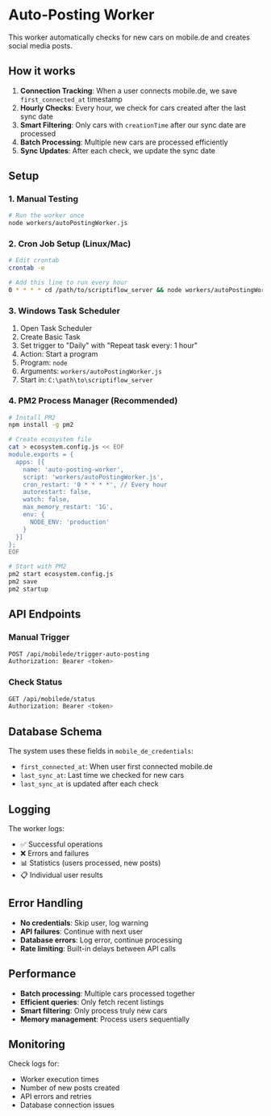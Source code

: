 # Auto-Posting Worker

This worker automatically checks for new cars on mobile.de and creates social media posts.

## How it works

1. **Connection Tracking**: When a user connects mobile.de, we save `first_connected_at` timestamp
2. **Hourly Checks**: Every hour, we check for cars created after the last sync date
3. **Smart Filtering**: Only cars with `creationTime` after our sync date are processed
4. **Batch Processing**: Multiple new cars are processed efficiently
5. **Sync Updates**: After each check, we update the sync date

## Setup

### 1. Manual Testing
```bash
# Run the worker once
node workers/autoPostingWorker.js
```

### 2. Cron Job Setup (Linux/Mac)
```bash
# Edit crontab
crontab -e

# Add this line to run every hour
0 * * * * cd /path/to/scriptiflow_server && node workers/autoPostingWorker.js >> logs/auto-posting.log 2>&1
```

### 3. Windows Task Scheduler
1. Open Task Scheduler
2. Create Basic Task
3. Set trigger to "Daily" with "Repeat task every: 1 hour"
4. Action: Start a program
5. Program: `node`
6. Arguments: `workers/autoPostingWorker.js`
7. Start in: `C:\path\to\scriptiflow_server`

### 4. PM2 Process Manager (Recommended)
```bash
# Install PM2
npm install -g pm2

# Create ecosystem file
cat > ecosystem.config.js << EOF
module.exports = {
  apps: [{
    name: 'auto-posting-worker',
    script: 'workers/autoPostingWorker.js',
    cron_restart: '0 * * * *', // Every hour
    autorestart: false,
    watch: false,
    max_memory_restart: '1G',
    env: {
      NODE_ENV: 'production'
    }
  }]
};
EOF

# Start with PM2
pm2 start ecosystem.config.js
pm2 save
pm2 startup
```

## API Endpoints

### Manual Trigger
```bash
POST /api/mobilede/trigger-auto-posting
Authorization: Bearer <token>
```

### Check Status
```bash
GET /api/mobilede/status
Authorization: Bearer <token>
```

## Database Schema

The system uses these fields in `mobile_de_credentials`:
- `first_connected_at`: When user first connected mobile.de
- `last_sync_at`: Last time we checked for new cars
- `last_sync_at` is updated after each check

## Logging

The worker logs:
- ✅ Successful operations
- ❌ Errors and failures
- 📊 Statistics (users processed, new posts)
- 📋 Individual user results

## Error Handling

- **No credentials**: Skip user, log warning
- **API failures**: Continue with next user
- **Database errors**: Log error, continue processing
- **Rate limiting**: Built-in delays between API calls

## Performance

- **Batch processing**: Multiple cars processed together
- **Efficient queries**: Only fetch recent listings
- **Smart filtering**: Only process truly new cars
- **Memory management**: Process users sequentially

## Monitoring

Check logs for:
- Worker execution times
- Number of new posts created
- API errors and retries
- Database connection issues

